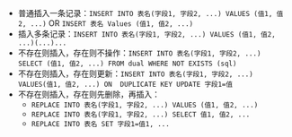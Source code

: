 * 普通插入一条记录：`INSERT INTO 表名(字段1, 字段2, ...) VALUES (值1, 值2, ...)` OR `INSERT 表名 Values (值1, 值2, ...)`
* 插入多条记录：`INSERT INTO 表名(字段1, 字段2, ...) VALUES (值1, 值2, ...)(...)...`
* 不存在则插入，存在则不操作：`INSERT INTO 表名(字段1, 字段2, ...) SELECT (值1, 值2, ...) FROM dual WHERE NOT EXISTS (sql)`
* 不存在则插入，存在则更新：`INSERT INTO 表名(字段1, 字段2, ...) VALUES(值1, 值2, ...) ON  DUPLICATE KEY UPDATE 字段1=值`
* 不存在则插入，存在则先删除，再插入：
    - `REPLACE INTO 表名(字段1, 字段2, ...) VALUES (值1, 值2, ...)`
    - `REPLACE INTO 表名(字段1, 字段2, ...) SELECT 值1, 值2, ...`
    - `REPLACE INTO 表名 SET 字段1=值1, ...`
